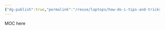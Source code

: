```yaml
---
{"dg-publish":true,"permalink":"/reuse/laptops/how-do-i-tips-and-tricks/procedures/procedures/"}
---
```




MOC here